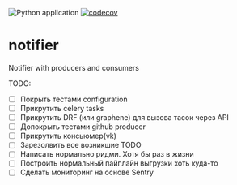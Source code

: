 ![Python application](https://github.com/HagasSaan/notifier/workflows/Python%20application/badge.svg)
[![codecov](https://codecov.io/gh/HagasSaan/notifier/branch/master/graph/badge.svg)](https://codecov.io/gh/HagasSaan/notifier)

# notifier
Notifier with producers and consumers


TODO:
- [ ] Покрыть тестами configuration
- [ ] Прикрутить celery tasks
- [ ] Прикрутить DRF (или graphene) для вызова тасок через API
- [ ] Допокрыть тестами github producer
- [ ] Прикрутить консьюмер(vk)
- [ ] Зарезолвить все возникшие TODO
- [ ] Написать нормально ридми. Хотя бы раз в жизни
- [ ] Построить нормальный пайплайн выгрузки хоть куда-то
- [ ] Сделать мониторинг на основе Sentry

